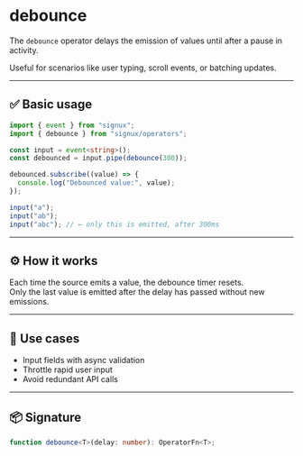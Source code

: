 # debounce

The `debounce` operator delays the emission of values until after a pause in activity.

Useful for scenarios like user typing, scroll events, or batching updates.

---

## ✅ Basic usage

```ts
import { event } from "signux";
import { debounce } from "signux/operators";

const input = event<string>();
const debounced = input.pipe(debounce(300));

debounced.subscribe((value) => {
  console.log("Debounced value:", value);
});

input("a");
input("ab");
input("abc"); // ← only this is emitted, after 300ms
```

---

## ⚙️ How it works

Each time the source emits a value, the debounce timer resets.  
Only the last value is emitted after the delay has passed without new emissions.

---

## 🧩 Use cases

- Input fields with async validation
- Throttle rapid user input
- Avoid redundant API calls

---

## 📦 Signature

```ts
function debounce<T>(delay: number): OperatorFn<T>;
```
